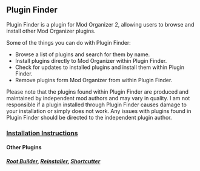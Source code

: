 ﻿## Plugin Finder
Plugin Finder is a plugin for Mod Organizer 2, allowing users to browse and install other Mod Organizer plugins.

Some of the things you can do with Plugin Finder:
- Browse a list of plugins and search for them by name.
- Install plugins directly to Mod Organizer within Plugin Finder.
- Check for updates to installed plugins and install them within Plugin Finder.
- Remove plugins form Mod Organizer from within Plugin Finder.

Please note that the plugins found within Plugin Finder are produced and maintained by independent mod authors and may vary in quality. I am not responsible if a plugin installed through Plugin Finder causes damage to your installation or simply does not work. Any issues with plugins found in Plugin Finder should be directed to the independent plugin author.

### [Installation Instructions](https://kezyma.github.io/?p=pluginfinder)

#### Other Plugins
##### [Root Builder](https://www.nexusmods.com/skyrimspecialedition/mods/31720), [Reinstaller](https://www.nexusmods.com/skyrimspecialedition/mods/59292), [Shortcutter](https://www.nexusmods.com/skyrimspecialedition/mods/59827)